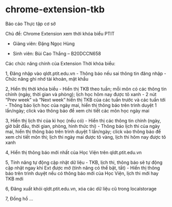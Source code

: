 # chrome-extension-tkb
Báo cáo Thực tập cơ sở

Chủ đề: Chrome Extension xem thời khóa biểu PTIT

* Giảng viên: Đặng Ngọc Hùng

* Sinh viên: Bùi Cao Thắng – B20DCCN658

Các chức năng chính của Extension Thời khóa biểu:

1, Đăng nhập vào qldt.ptit.edu.vn 
    - Thông báo nếu sai thông tin đăng nhập
    - Chức năng ghi nhớ tài khoản, mật khẩu

2, Hiển thị thời khóa biểu 
    - Hiển thị TKB theo tuần; mỗi môn có các thông tin chính (ngày, thời gian và phòng); lịch học hôm nay được tô xanh
    - 2 nút “Prev week” và “Next week” hiển thị TKB của các tuần trước và các tuần tới
    - Thông báo lịch học của ngày mai, hiển thị thông báo trên trình duyệt 1 lần/ngày; click vào thông báo để xem chi tiết các môn học ngày mai

3, Hiển thị lịch thi của kì học (nếu có)
    - Hiển thị các thông tin chính (ngày, giờ bắt đầu, thời gian, phòng, hình thức thi)
    - Thông báo lịch thi của ngày mai, hiển thị thông báo trên trình duyệt 1 lần/ngày; click vào thông báo để xem chi tiết môn thi; lịch thi ngày mai được tô vàng, lịch thi hôm nay được tô xanh

4, Hiển thị thông báo mới nhất của Học Viện trên qldt.ptit.edu.vn

5, Tính năng tự động cập nhật dữ liệu
    - TKB, lịch thi, thông báo sẽ tự động cập nhật ngay khi Ext được mở (tính năng có thể bật, tắt)
    - Hiển thị thông báo trên trình duyệt nếu có thông báo mới của Học Viện, lịch thi mới hay TKB mới

6, Đăng xuất khỏi qldt.ptit.edu.vn, xóa các dữ liệu cũ trong localstorage

7, Đồng hồ …
